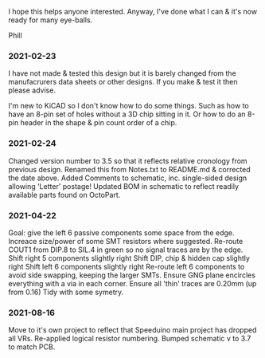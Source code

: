 I hope this helps anyone interested.
Anyway, I've done what I can & it's now ready for many eye-balls.

Phill


### 2021-02-23
I have not made & tested this design but it is barely changed from the manufacrurers data sheets or other designs.
If you make & test it then please advise.

I'm new to KiCAD so I don't know how to do some things.  Such as how to have an 8-pin set of holes without a 3D chip sitting in it.
Or how to do an 8-pin header in the shape & pin count order of a chip.

### 2021-02-24
Changed version number to 3.5 so that it reflects relative cronology from previous design.
Renamed this from Notes.txt to README.md & corrected the date above.
Added Comments to schematic, inc. single-sided design allowing 'Letter' postage!
Updated BOM in schematic to reflect readily available parts found on OctoPart.

### 2021-04-22
Goal: give the left 6 passive components some space from the edge.
Increace size/power of some SMT resistors where suggested.
Re-route COUT1 from DIP.8 to SIL.4 in green so no signal traces are by the edge.
Shift right 5 components slightly right
Shift DIP, chip & hidden cap slightly right
Shift left 6 components slightly right
Re-route left 6 components to avoid side swapping, keeping the larger SMTs.
Ensure GNG plane encircles everything with a via in each corner.
Ensure all 'thin' traces are 0.20mm (up from 0.16)
Tidy with some symetry.

### 2021-08-16
Move to it's own project to reflect that Speeduino main project has dropped all VRs.
Re-applied logical resistor numbering.  Bumped schematic v to 3.7 to match PCB.